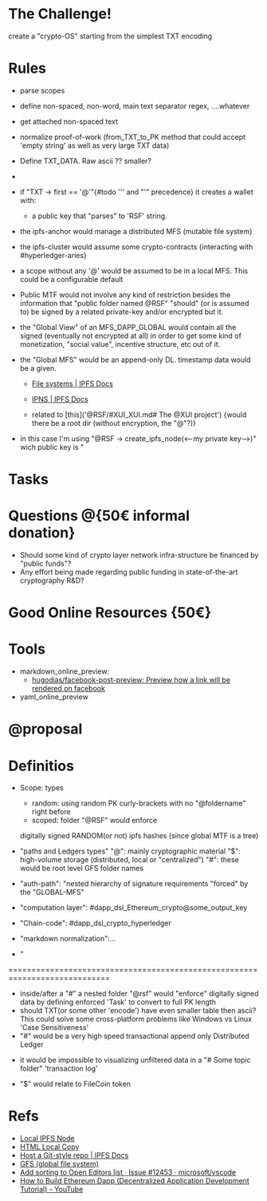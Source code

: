 # The Challenge!
  create a "crypto-OS" starting from the simplest TXT encoding

# Rules
- parse scopes
- define non-spaced, non-word, main text separator regex, ....whatever
- get attached non-spaced text
- normalize proof-of-work (from_TXT_to_PK method that could accept 'empty string' as well as very large TXT data)
- Define TXT_DATA. Raw ascii ?? smaller?
- 
- if "TXT -> first == '@'"{#todo '\'' and "'" precedence} it creates a wallet with:
    - a public key that "parses" to 'RSF' string.
- the ipfs-anchor would manage a distributed MFS (mutable file system)
- the ipfs-cluster would assume some crypto-contracts {interacting with #hyperledger-aries}

- a scope without any '@' would be assumed to be in a local MFS. This could be a configurable default

- Public MTF would not involve any kind of restriction besides the information that "public folder named @RSF" "should" (or is assumed to) be signed by a related private-key and/or encrypted but it.

- the "Global View" of an MFS_DAPP_GLOBAL would contain all the signed (eventually not encrypted at all) in order to get some kind of monetization, "social value", incentive structure, etc out of it.

- the "Global MFS" would be an append-only DL. timestamp data would be a given.
    - [File systems | IPFS Docs](http://docs.ipfs.io.ipns.localhost:48084/concepts/file-systems/#unix-file-system-unixfs)

    - [IPNS | IPFS Docs](http://docs.ipfs.io.ipns.localhost:48084/concepts/ipns/)

    - related to [this]('@RSF/#XUI\_XUI.md# The @XUI project')
    {would there be a root dir (without encryption, the "@"?)}
    
- in this case I'm using "@RSF -> create_ipfs_node(<--my private key-->)" wich public key is "


# Tasks

# Questions @{50€ informal donation}
- Should some kind of crypto layer network infra-structure be financed by "public funds"?
- Any effort being made regarding public funding in state-of-the-art cryptography R&D?

# Good Online Resources {50€}

# Tools
- markdown_online_preview:
    -   [hugodias/facebook-post-preview: Preview how a link will be rendered on facebook](https://github.com/hugodias/facebook-post-preview)
- yaml_online_preview


# @proposal




# Definitios

- Scope:
    types
    - random: using random PK curly-brackets with no "@foldername" right before
    - scoped: folder "@RSF" would enforce 

    digitally signed RANDOM(or not) ipfs hashes (since global MTF is a tree)
    
- "paths and Ledgers types"
    "@": mainly cryptographic material
    "$": high-volume storage (distributed, local or "centralized")
    "#": these would be root level GFS folder names

- "auth-path": "nested hierarchy of signature requirements "forced" by the "GLOBAL-MFS"

- "computation layer": #dapp_dsl_Ethereum_crypto@some_output_key
- "Chain-code": #dapp_dsl_crypto_hyperledger
- "markdown normalization":...
- "

============================================================================

- inside/after a "#" a nested folder "@rsf" would "enforce" digitally signed data by defining enforced 'Task' to convert to full PK length
- should TXT(or some other 'encode') have even smaller table then ascii? This could solve some
  cross-platform problems like Windows vs Linux 'Case Sensitiveness'
- "#" would be a very high speed transactional append only Distributed Ledger
* it would be impossible to visualizing unfiltered data in a "# Some topic folder" 'transaction log'
- "$" would relate to FileCoin token  

# Refs

- [Local IPFS Node](https://ipfs.io/ipfs/Qma7Bc7LkmPHqorsxbmjNS6rVoQx5kwCGXapfHgpsT7Z24?filename=screencapture-github-microsoft-vscode-issues-12453-2022-02-24-19_52_32.png)
- [HTML Local Copy](http://bafybeifoitngyl7jezn536mipj4rzzjy2wyvsnoffwfofioq3r7pmaglle.ipfs.localhost:48084/?filename=12453)
- [Host a Git-style repo | IPFS Docs](http://docs.ipfs.io.ipns.localhost:48084/how-to/host-git-style-repo/)
- [GFS (global file system)](https://ipfs.io/ipfs/Qma7Bc7LkmPHqorsxbmjNS6rVoQx5kwCGXapfHgpsT7Z24?filename=screencapture-github-microsoft-vscode-issues-12453-2022-02-24-19_52_32.png)
- [Add sorting to Open Editors list · Issue #12453 · microsoft/vscode](https://github.com/microsoft/vscode/issues/12453)
- [How to Build Ethereum Dapp (Decentralized Application Development Tutorial) - YouTube](https://www.youtube.com/watch?v=3681ZYbDSSk&t=1s)
